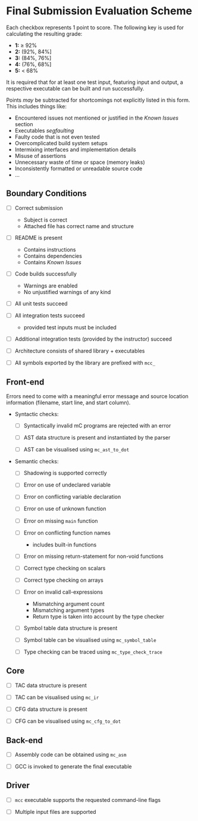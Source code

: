# Final Submission Evaluation Scheme

Each checkbox represents 1 point to score.
The following key is used for calculating the resulting grade:

- **1:** ≥ 92%
- **2:** (92%, 84%]
- **3:** (84%, 76%]
- **4:** (76%, 68%]
- **5:** < 68%

It is required that for at least one test input, featuring input and output, a respective executable can be built and run successfully.

Points *may* be subtracted for shortcomings not explicitly listed in this form.
This includes things like:

- Encountered issues not mentioned or justified in the *Known Issues* section
- Executables *segfaulting*
- Faulty code that is not even tested
- Overcomplicated build system setups
- Intermixing interfaces and implementation details
- Misuse of assertions
- Unnecessary waste of time or space (memory leaks)
- Inconsistently formatted or unreadable source code
- …

## Boundary Conditions

- [ ] Correct submission
    - Subject is correct
    - Attached file has correct name and structure

- [ ] README is present
    - Contains instructions
    - Contains dependencies
    - Contains *Known Issues*

- [ ] Code builds successfully
    - Warnings are enabled
    - No unjustified warnings of any kind

- [ ] All unit tests succeed

- [ ] All integration tests succeed
    - provided test inputs must be included

- [ ] Additional integration tests (provided by the instructor) succeed

- [ ] Architecture consists of shared library + executables

- [ ] All symbols exported by the library are prefixed with `mcc_`

## Front-end

Errors need to come with a meaningful error message and source location information (filename, start line, and start column).

- Syntactic checks:
    - [ ] Syntactically invalid mC programs are rejected with an error

    - [ ] AST data structure is present and instantiated by the parser

    - [ ] AST can be visualised using `mc_ast_to_dot`

- Semantic checks:
    - [ ] Shadowing is supported correctly

    - [ ] Error on use of undeclared variable

    - [ ] Error on conflicting variable declaration

    - [ ] Error on use of unknown function

    - [ ] Error on missing `main` function

    - [ ] Error on conflicting function names
        - includes built-in functions

    - [ ] Error on missing return-statement for non-void functions

    - [ ] Correct type checking on scalars

    - [ ] Correct type checking on arrays

    - [ ] Error on invalid call-expressions
        - Mismatching argument count
        - Mismatching argument types
        - Return type is taken into account by the type checker

    - [ ] Symbol table data structure is present

    - [ ] Symbol table can be visualised using `mc_symbol_table`

    - [ ] Type checking can be traced using `mc_type_check_trace`

## Core

- [ ] TAC data structure is present

- [ ] TAC can be visualised using `mc_ir`

- [ ] CFG data structure is present

- [ ] CFG can be visualised using `mc_cfg_to_dot`

## Back-end

- [ ] Assembly code can be obtained using `mc_asm`

- [ ] GCC is invoked to generate the final executable

## Driver

- [ ] `mcc` executable supports the requested command-line flags

- [ ] Multiple input files are supported

